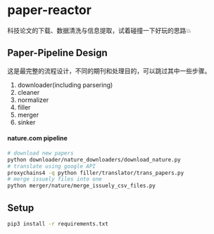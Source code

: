 # paper-reactor

科技论文的下载、数据清洗与信息提取，试着碰撞一下好玩的思路💥


## Paper-Pipeline Design

这是最完整的流程设计，不同的期刊和处理目的，可以跳过其中一些步骤。

1. downloader(including parsering)
2. cleaner
3. normalizer
4. filler
5. merger
6. sinker

#### nature.com pipeline

```bash
# download new papers
python downloader/nature_downloaders/download_nature.py
# translate using google API
proxychains4 -q python filler/translator/trans_papers.py
# merge issuely files into one
python merger/nature/merge_issuely_csv_files.py
```


## Setup

```bash
pip3 install -r requirements.txt
```
